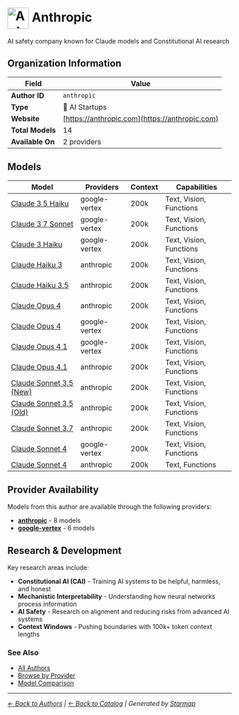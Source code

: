 # <img src="https://raw.githubusercontent.com/agentstation/starmap/master/internal/embedded/logos/anthropic.svg" alt="Anthropic logo" width="48" height="48" style="vertical-align: middle;"> Anthropic
  
  
  
AI safety company known for Claude models and Constitutional AI research
  
  
## Organization Information
  
| Field | Value |
|---------|---------|
| **Author ID** | `anthropic` |
| **Type** | 🚀 AI Startups |
| **Website** | [https://anthropic.com](https://anthropic.com) |
| **Total Models** | 14 |
| **Available On** | 2 providers |

  
## Models
  
| Model | Providers | Context | Capabilities |
|---------|---------|---------|---------|
| [Claude 3 5 Haiku](./models/claude-3-5-haiku-at-20241022.md) | google-vertex | 200k | Text, Vision, Functions |
| [Claude 3 7 Sonnet](./models/claude-3-7-sonnet-at-20250219.md) | google-vertex | 200k | Text, Vision, Functions |
| [Claude 3 Haiku](./models/claude-3-haiku-at-20240307.md) | google-vertex | 200k | Text, Vision, Functions |
| [Claude Haiku 3](./models/claude-3-haiku-20240307.md) | anthropic | 200k | Text, Vision, Functions |
| [Claude Haiku 3.5](./models/claude-3-5-haiku-20241022.md) | anthropic | 200k | Text, Vision, Functions |
| [Claude Opus 4](./models/claude-opus-4-20250514.md) | anthropic | 200k | Text, Vision, Functions |
| [Claude Opus 4](./models/claude-opus-4-at-20250514.md) | google-vertex | 200k | Text, Vision, Functions |
| [Claude Opus 4 1](./models/claude-opus-4-1-at-20250805.md) | google-vertex | 200k | Text, Vision, Functions |
| [Claude Opus 4.1](./models/claude-opus-4-1-20250805.md) | anthropic | 200k | Text, Vision, Functions |
| [Claude Sonnet 3.5 (New)](./models/claude-3-5-sonnet-20241022.md) | anthropic | 200k | Text, Vision, Functions |
| [Claude Sonnet 3.5 (Old)](./models/claude-3-5-sonnet-20240620.md) | anthropic | 200k | Text, Vision, Functions |
| [Claude Sonnet 3.7](./models/claude-3-7-sonnet-20250219.md) | anthropic | 200k | Text, Vision, Functions |
| [Claude Sonnet 4](./models/claude-sonnet-4-at-20250514.md) | google-vertex | 200k | Text, Vision, Functions |
| [Claude Sonnet 4](./models/claude-sonnet-4-20250514.md) | anthropic | 200k | Text, Functions |

  
## Provider Availability
  
Models from this author are available through the following providers:
  
  
- **[anthropic](../../providers/anthropic/)** - 8 models
- **[google-vertex](../../providers/google-vertex/)** - 6 models
  
## Research & Development
  
Key research areas include:
- **Constitutional AI (CAI)** - Training AI systems to be helpful, harmless, and honest
- **Mechanistic Interpretability** - Understanding how neural networks process information
- **AI Safety** - Research on alignment and reducing risks from advanced AI systems
- **Context Windows** - Pushing boundaries with 100k+ token context lengths
  
### See Also
  
- [All Authors](../)
- [Browse by Provider](../../providers/)
- [Model Comparison](../../models/)
  
---
*_[← Back to Authors](../) | [← Back to Catalog](../../) | Generated by [Starmap](https://github.com/agentstation/starmap)_*